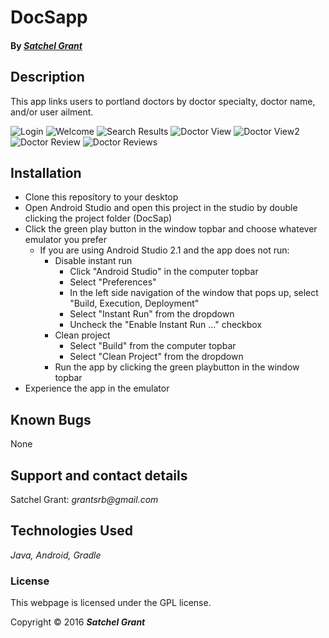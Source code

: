 # DocSapp

#### By _[**Satchel Grant**](https://github.com/grantsrb)_

## Description

This app links users to portland doctors by doctor specialty, doctor name, and/or user ailment.

![Login](./readmeimgs/loginview.png "Login")
![Welcome](./readmeimgs/welcomeview.png "Welcome")
![Search Results](./readmeimgs/doclistview.png "Search Results")
![Doctor View](./readmeimgs/protraitdocview.png "Doctor View")
![Doctor View2](./readmeimgs/landscapedocview.png "Doctor View")
![Doctor Review](./readmeimgs/reviewview.png "Doctor Review")
![Doctor Reviews](./readmeimgs/reviewsview.png "Doctor Reviews")


## Installation

* Clone this repository to your desktop
* Open Android Studio and open this project in the studio by double clicking the project folder (DocSap)
* Click the green play button in the window topbar and choose whatever emulator you prefer
  - If you are using Android Studio 2.1 and the app does not run:
    * Disable instant run
      - Click "Android Studio" in the computer topbar
      - Select "Preferences"
      - In the left side navigation of the window that pops up, select "Build, Execution, Deployment"
      - Select "Instant Run" from the dropdown
      - Uncheck the "Enable Instant Run ..." checkbox
    * Clean project
      - Select "Build" from the computer topbar
      - Select "Clean Project" from the dropdown
    * Run the app by clicking the green playbutton in the window topbar
* Experience the app in the emulator

## Known Bugs
None

## Support and contact details

Satchel Grant: _grantsrb@gmail.com_

## Technologies Used

_Java,
Android,
Gradle_

### License

This webpage is licensed under the GPL license.

Copyright &copy; 2016 **_Satchel Grant_**
